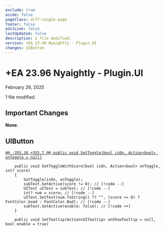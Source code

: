 ```yaml
---
exclude: true
aside: false
pageClass: diff-single-page
footer: false
editLink: false
lastUpdated: false
description: 1 file modified.
version: +EA 23.96 Nyaightly - Plugin.UI
changes: UIButton
---
```


# +EA 23.96 Nyaightly - Plugin.UI

February 26, 2025

1 file modified.

## Important Changes

**None.**
## UIButton

[`@@ -355,10 +355,7 @@ public void SetToggle(bool isOn, Action<bool> onToggle = null)`](https://github.com/Elin-Modding-Resources/Elin-Decompiled/blob/79a5b79e2f9d92306f2dd6578d37be1d1813d58d/Elin/Plugins.UI/UIButton.cs#L355-L364)
```cs:line-numbers=355
	public void SetToggleWithScore(bool isOn, Action<bool> onToggle, int? score)
	{
		SetToggle(isOn, onToggle);
		subText.SetActive(score != 0); // [!code --]
		UIText uIText = subText; // [!code --]
		int? num = score; // [!code --]
		uIText.SetText(num.ToString() ?? "", (score >= 0) ? FontColor.Good : FontColor.Bad); // [!code --]
		subText.SetActive(enable: false); // [!code ++]
	}

	public void SetTooltip(Action<UITooltip> onShowTooltip = null, bool enable = true)
```
